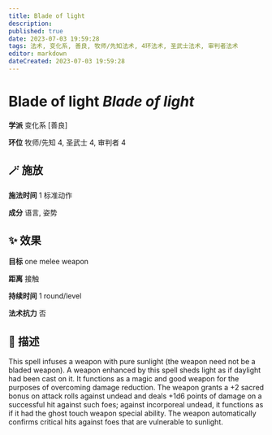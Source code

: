 ```yaml
---
title: Blade of light
description: 
published: true
date: 2023-07-03 19:59:28
tags: 法术, 变化系, 善良, 牧师/先知法术, 4环法术, 圣武士法术, 审判者法术
editor: markdown
dateCreated: 2023-07-03 19:59:28
---
```


# **Blade of light** *Blade of light*

**学派** 变化系 \[善良\] 

**环位** 牧师/先知 4, 圣武士 4, 审判者 4

## 🪄 施放

**施法时间** 1 标准动作

**成分** 语言, 姿势

## ✨ 效果 

**目标** one melee weapon 

**距离** 接触  

**持续时间** 1 round/level 

**法术抗力** 否

## 📖 描述

This spell infuses a weapon with pure sunlight (the weapon need not be a bladed weapon). A weapon enhanced by this spell sheds light as if daylight had been cast on it. It functions as a magic and good weapon for the purposes of overcoming damage reduction. The weapon grants a +2 sacred bonus on attack rolls against undead and deals +1d6 points of damage on a successful hit against such foes; against incorporeal undead, it functions as if it had the ghost touch weapon special ability. The weapon automatically confirms critical hits against foes that are vulnerable to sunlight.
    